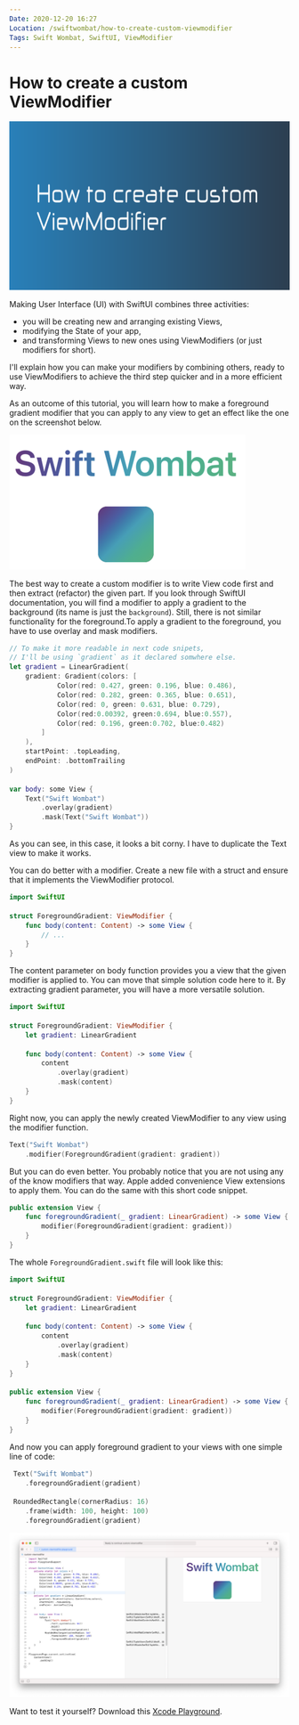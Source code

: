 ```yaml
---
Date: 2020-12-20 16:27
Location: /swiftwombat/how-to-create-custom-viewmodifier
Tags: Swift Wombat, SwiftUI, ViewModifier
---
```


# How to create a custom ViewModifier

![How to create a custom ViewModifier](/weblog/swiftwombat/covers/how_to_create_custom_viewmodifier.png)

Making User Interface (UI) with SwiftUI combines three activities:

- you will be creating new and arranging existing Views,
- modifying the State of your app,
- and transforming Views to new ones using ViewModifiers (or just modifiers for short).

I'll explain how you can make your modifiers by combining others, ready to use ViewModifiers to achieve the third step quicker and in a more efficient way.

As an outcome of this tutorial, you will learn how to make a foreground gradient modifier that you can apply to any view to get an effect like the one on the screenshot below.

![Foreground Gradient in SwiftUI - tutorial outcome](/weblog/swiftwombat/images/5/foreground_gradient.png)

The best way to create a custom modifier is to write View code first and then extract (refactor) the given part. If you look through SwiftUI documentation, you will find a modifier to apply a gradient to the background (its name is just the `background`). Still, there is not similar functionality for the foreground.To apply a gradient to the foreground, you have to use overlay and mask modifiers.

```swift
// To make it more readable in next code snipets,
// I'll be using `gradient` as it declared somwhere else.
let gradient = LinearGradient(
    gradient: Gradient(colors: [
            Color(red: 0.427, green: 0.196, blue: 0.486),
            Color(red: 0.282, green: 0.365, blue: 0.651),
            Color(red: 0, green: 0.631, blue: 0.729),
            Color(red:0.00392, green:0.694, blue:0.557),
            Color(red: 0.196, green:0.702, blue:0.482)
        ]
    ),
    startPoint: .topLeading,
    endPoint: .bottomTrailing
)

var body: some View {
    Text("Swift Wombat")
        .overlay(gradient)
        .mask(Text("Swift Wombat"))
}
```

As you can see, in this case, it looks a bit corny. I have to duplicate the Text view to make it works.

You can do better with a modifier. Create a new file with a struct and ensure that it implements the ViewModifier protocol.

```swift
import SwiftUI

struct ForegroundGradient: ViewModifier {    
    func body(content: Content) -> some View {
        // ...
    }
}
```

The content parameter on body function provides you a view that the given modifier is applied to. You can move that simple solution code here to it. By extracting gradient parameter, you will have a more versatile solution.

```swift
import SwiftUI

struct ForegroundGradient: ViewModifier {    
    let gradient: LinearGradient
    
    func body(content: Content) -> some View {
        content
            .overlay(gradient)
            .mask(content)
    }
}
```

Right now, you can apply the newly created ViewModifier to any view using the modifier function.

```swift
Text("Swift Wombat")
    .modifier(ForegroundGradient(gradient: gradient))
```

But you can do even better. You probably notice that you are not using any of the know modifiers that way. Apple added convenience View extensions to apply them. You can do the same with this short code snippet.

```swift
public extension View {
    func foregroundGradient(_ gradient: LinearGradient) -> some View {
        modifier(ForegroundGradient(gradient: gradient))
    }
}
```

The whole `ForegroundGradient.swift` file will look like this:

```swift
import SwiftUI

struct ForegroundGradient: ViewModifier {
    let gradient: LinearGradient
    
    func body(content: Content) -> some View {
        content
            .overlay(gradient)
            .mask(content)
    }
}

public extension View {
    func foregroundGradient(_ gradient: LinearGradient) -> some View {
        modifier(ForegroundGradient(gradient: gradient))
    }
}
```

And now you can apply foreground gradient to your views with one simple line of code:

```swift
 Text("Swift Wombat")
    .foregroundGradient(gradient)
    
 RoundedRectangle(cornerRadius: 16)
    .frame(width: 100, height: 100)
    .foregroundGradient(gradient)
```

![Custom ViewModifier in SwiftUI - example](/weblog/swiftwombat/images/5/costom_viewmodifier_example.png)

Want to test it yourself? Download this [Xcode Playground](https://github.com/kamilpowalowski/swiftwombat-projects/tree/main/CustomViewModifier/).
